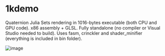 
# 1kdemo

Quaternion Julia Sets rendering in 1016-bytes executable (both CPU and GPU code). x86 assembly + GLSL. Fully standalone (no compiler or Visual Studio needed to build). Uses fasm, crinckler and shader_minifier (everything is included in bin folder).

![image](/qjulia.png) 
